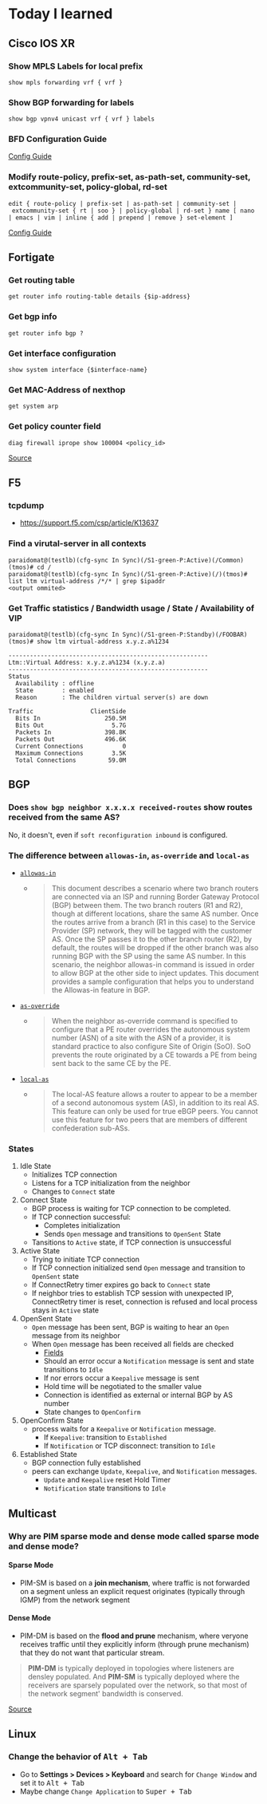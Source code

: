 # Today I learned

## Cisco IOS XR 

### Show MPLS Labels for local prefix

```
show mpls forwarding vrf { vrf } 
```

### Show BGP forwarding for labels

```
show bgp vpnv4 unicast vrf { vrf } labels
```

### BFD Configuration Guide

[Config Guide](https://www.cisco.com/c/en/us/td/docs/routers/asr9000/software/asr9k_r4-2/interfaces/configuration/guide/hc42bifw.html)

### Modify route-policy, prefix-set, as-path-set, community-set, extcommunity-set, policy-global, rd-set

```
edit { route-policy | prefix-set | as-path-set | community-set | extcommunity-set { rt | soo } | policy-global | rd-set } name [ nano | emacs | vim | inline { add | prepend | remove } set-element ]  
```

[Config Guide](https://www.cisco.com/c/en/us/td/docs/routers/asr9000/software/routing/configuration/guide/rcasr9krpl.html#wp1117659)

## Fortigate

### Get routing table

```
get router info routing-table details {$ip-address}
```

### Get bgp info

```
get router info bgp ?
```

### Get interface configuration

```
show system interface {$interface-name}
```

### Get MAC-Address of nexthop

```
get system arp
```

### Get policy counter field

```
diag firewall iprope show 100004 <policy_id>
```

[Source](https://kb.fortinet.com/kb/documentLink.do?externalID=FD33786)


## F5

### tcpdump

- https://support.f5.com/csp/article/K13637

### Find a virutal-server in all contexts

```
paraidomat@(testlb)(cfg-sync In Sync)(/S1-green-P:Active)(/Common)(tmos)# cd /
paraidomat@(testlb)(cfg-sync In Sync)(/S1-green-P:Active)(/)(tmos)# list ltm virtual-address /*/* | grep $ipaddr
<output ommited>
```

### Get Traffic statistics / Bandwidth usage / State / Availability of VIP

```
paraidomat@(testlb)(cfg-sync In Sync)(/S1-green-P:Standby)(/FOOBAR)(tmos)# show ltm virtual-address x.y.z.a%1234 

--------------------------------------------------------
Ltm::Virtual Address: x.y.z.a%1234 (x.y.z.a)
--------------------------------------------------------
Status               
  Availability : offline
  State        : enabled
  Reason       : The children virtual server(s) are down
                     
Traffic                ClientSide
  Bits In                  250.5M
  Bits Out                   5.7G
  Packets In               398.8K
  Packets Out              496.6K
  Current Connections           0
  Maximum Connections        3.5K
  Total Connections         59.0M
```

## BGP 

### Does `show bgp neighbor x.x.x.x received-routes` show routes received from the same AS?

No, it doesn't, even if `soft reconfiguration inbound` is configured.

### The difference between `allowas-in`, `as-override` and `local-as` 

- [`allowas-in`](https://www.cisco.com/c/en/us/support/docs/ip/border-gateway-protocol-bgp/112236-allowas-in-bgp-config-example.html)
  - > This document describes a scenario where two branch routers are connected via an ISP and running Border Gateway Protocol (BGP) between them. The two branch routers (R1 and R2), though at different locations, share the same AS number. Once the routes arrive from a branch (R1 in this case) to the Service Provider (SP) network, they will be tagged with the customer AS. Once the SP passes it to the other branch router (R2), by default, the routes will be dropped if the other branch was also running BGP with the SP using the same AS number. In this scenario, the neighbor allowas-in command is issued in order to allow BGP at the other side to inject updates. This document provides a sample configuration that helps you to understand the Allowas-in feature in BGP.
- [`as-override`](https://www.cisco.com/c/en/us/td/docs/ios/iproute_bgp/command/reference/irg_book/irg_bgp1.html#wp1116741)
  - > When the neighbor as-override command is specified to configure that a PE router overrides the autonomous system number (ASN) of a site with the ASN of a provider, it is standard practice to also configure Site of Origin (SoO). SoO prevents the route originated by a CE towards a PE from being sent back to the same CE by the PE.
- [`local-as`](https://www.cisco.com/c/en/us/support/docs/ip/border-gateway-protocol-bgp/13761-39.html)
  - > The local-AS feature allows a router to appear to be a member of a second autonomous system (AS), in addition to its real AS. This feature can only be used for true eBGP peers. You cannot use this feature for two peers that are members of different confederation sub-ASs.

### States

1. Idle State
   - Initializes TCP connection
   - Listens for a TCP initialization from the neighbor
   - Changes to `Connect` state
1. Connect State
   - BGP process is waiting for TCP connection to be completed.
   - If TCP connection successful:
     - Completes initialization
     - Sends `Open` message and transitions to `OpenSent` State
   - Tansitions to `Active` state, if TCP connection is unsuccessful 
1. Active State
   - Trying to initiate TCP connection
   - If TCP connection initialized send `Open` message and transition to `OpenSent` state
   - If ConnectRetry timer expires go back to `Connect` state
   - If neighbor tries to establish TCP session with unexpected IP, ConnectRetry timer is 
     reset, connection is refused and local process stays in `Active` state
1. OpenSent State
   - `Open` message has been sent, BGP is waiting to hear an `Open` message from its neighbor
   - When `Open` message has been received all fields are checked
     - [Fields](https://tools.ietf.org/html/rfc4271#page-13)
     - Should an error occur a `Notification` message is sent and state transitions to `Idle`
     - If nor errors occur a `Keepalive` message is sent
     - Hold time will be negotiated to the smaller value
     - Connection is identified as external or internal BGP by AS number
     - State changes to `OpenConfirm`
1. OpenConfirm State
   - process waits for a `Keepalive` or `Notification` message.
     - If `Keepalive`: transition to `Established`
     - If `Notification` or TCP disconnect: transition to `Idle`
1. Established State
   - BGP connection fully established
   - peers can exchange `Update`, `Keepalive`, and `Notification` messages.
     - `Update` and `Keepalive` reset Hold Timer
     - `Notification` state transitions to `Idle`

## Multicast

### Why are PIM sparse mode and dense mode called sparse mode and dense mode?

#### Sparse Mode

- PIM-SM is based on a __join mechanism__, where traffic is not forwarded on a segment
  unless an explicit request originates (typically through IGMP) from the network segment

#### Dense Mode

- PIM-DM is based on the __flood and prune__ mechanism, where veryone receives traffic
  until they explicitly inform (through prune mechanism) that they do not want that
  particular stream.
  
> **PIM-DM** is typically deployed in topologies where listeners are densley populated.
> And **PIM-SM** is typically deployed where the receivers are sparsely populated over
> the network, so that most of the network segment' bandwidth is conserved.

[Source](https://gtacknowledge.extremenetworks.com/articles/Q_A/What-are-the-differences-between-sparse-mode-and-dense-mode-routing)

## Linux

### Change the behavior of <kbd>Alt + Tab</kbd>

- Go to **Settings > Devices > Keyboard** and search for `Change Window` and set it to <kbd>Alt + Tab</kbd>
- Maybe change `Change Application` to <kbd>Super + Tab</kbd>
